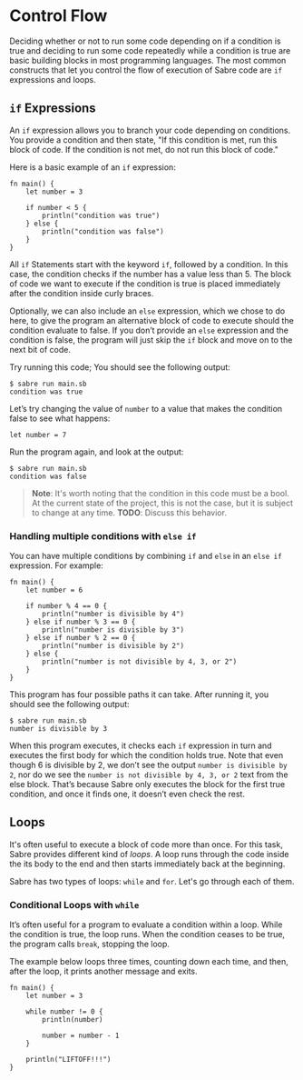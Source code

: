 # Control Flow

Deciding whether or not to run some code depending on if a condition is true and deciding to run some code repeatedly while a condition is true are basic building blocks in most programming languages. The most common constructs that let you control the flow of execution of Sabre code are `if` expressions and loops.

## `if` Expressions

An `if` expression allows you to branch your code depending on conditions. You provide a condition and then state, "If this condition is met, run this block of code. If the condition is not met, do not run this block of code."

Here is a basic example of an `if` expression:

```
fn main() {
    let number = 3

    if number < 5 {
        println("condition was true")
    } else {
        println("condition was false")
    }
}
```

All `if` Statements start with the keyword `if`, followed by a condition. In this case, the condition checks if the number has a value less than 5. The block of code we want to execute if the condition is true is placed immediately after the condition inside curly braces.

Optionally, we can also include an `else` expression, which we chose to do here, to give the program an alternative block of code to execute should the condition evaluate to false. If you don’t provide an `else` expression and the condition is false, the program will just skip the `if` block and move on to the next bit of code.

Try running this code; You should see the following output:

```
$ sabre run main.sb
condition was true
```

Let’s try changing the value of `number` to a value that makes the condition false to see what happens:

```
let number = 7
```

Run the program again, and look at the output:

```
$ sabre run main.sb
condition was false
```

> **Note**: It's worth noting that the condition in this code must be a bool. At the current state of the project, this is not the case, but it is subject to change at any time. **TODO**: Discuss this behavior.

### Handling multiple conditions with `else if`

You can have multiple conditions by combining `if` and `else` in an `else if` expression. For example:

```
fn main() {
    let number = 6

    if number % 4 == 0 {
        println("number is divisible by 4")
    } else if number % 3 == 0 {
        println("number is divisible by 3")
    } else if number % 2 == 0 {
        println("number is divisible by 2")
    } else {
        println("number is not divisible by 4, 3, or 2")
    }
}
```

This program has four possible paths it can take. After running it, you should see the following output:

```
$ sabre run main.sb
number is divisible by 3
```

When this program executes, it checks each `if` expression in turn and executes the first body for which the condition holds true. Note that even though 6 is divisible by 2, we don’t see the output `number is divisible by 2`, nor do we see the `number is not divisible by 4, 3, or 2` text from the else block. That’s because Sabre only executes the block for the first true condition, and once it finds one, it doesn’t even check the rest.

## Loops

It's often useful to execute a block of code more than once. For this task, Sabre provides different kind of _loops_. A loop runs through the code inside the its body to the end and then starts immediately back at the beginning.

Sabre has two types of loops: `while` and `for`. Let's go through each of them.

### Conditional Loops with `while`

It’s often useful for a program to evaluate a condition within a loop. While the condition is true, the loop runs. When the condition ceases to be true, the program calls `break`, stopping the loop.

The example below loops three times, counting down each time, and then, after the loop, it prints another message and exits.

```
fn main() {
    let number = 3

    while number != 0 {
        println(number)

        number = number - 1
    }

    println("LIFTOFF!!!")
}
```
